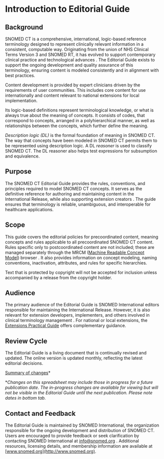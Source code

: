 # Introduction to Editorial Guide

## Background

SNOMED CT is a comprehensive, international, logic-based reference terminology designed to represent clinically relevant information in a consistent, computable way. Originating from the union of NHS Clinical Terms Version 3 and SNOMED RT, it has evolved to support contemporary clinical practice and technological advances . The Editorial Guide exists to support the ongoing development and quality assurance of this terminology, ensuring content is modeled consistently and in alignment with best practices.

Content development is provided by expert clinicians driven by the requirements of user communities. This includes core content for use internationally and content relevant to national extensions for local implementation.

Its logic-based definitions represent terminological knowledge, or what is always true about the meaning of concepts. It consists of codes, that correspond to concepts, arranged in a polyhierarchical manner, as well as relationships between the concepts, which further define the meaning.

_Description logic (DL)_ is the formal foundation of meaning in SNOMED CT. The way that concepts have been modeled in SNOMED CT permits them to be represented using description logic. A DL _reasoner_ is used to classify SNOMED CT. The DL reasoner also helps test expressions for subsumption and equivalence.

## Purpose

The SNOMED CT Editorial Guide provides the rules, conventions, and principles required to model SNOMED CT concepts. It serves as the definitive reference for authoring and maintaining content in the International Release, while also supporting extension creators . The guide ensures that terminology is reliable, unambiguous, and interoperable for healthcare applications.

## Scope

This guide covers the editorial policies for precoordinated content, meaning concepts and rules applicable to all precoordinated SNOMED CT content. Rules specific only to postcoordinated content are not included; these are managed separately through the MRCM ([Machine Readable Concept Model](https://browser.ihtsdotools.org/mrcm)) browser . It also provides information on concept modeling, naming conventions, inactivation, attributes, and rules for specific hierarchies.

Text that is protected by copyright will not be accepted for inclusion unless accompanied by a release from the copyright holder.

## Audience

The primary audience of the Editorial Guide is SNOMED International editors responsible for maintaining the International Release. However, it is also relevant for extension developers, implementers, and others involved in clinical terminology management . For national or local extensions, the [Extensions Practical Guide](https://app.gitbook.com/o/h8Z6qGxuQrzM9vbx5bPT/s/3RKZIWpWFT0ocCgNT16E/) offers complementary guidance.

## Review Cycle

The Editorial Guide is a living document that is continually revised and updated. The online version is updated monthly, reflecting the latest editorial decisions. &#x20;

[Summary of changes](https://docs.google.com/spreadsheets/d/1xHZNeNQwkCcUPaZGEl28GFGv_WMTHZoeHeAV5cSjOFU/)\*

\*_Changes on this spreadsheet may include those in progress for a future publication date.  The in-progress changes are available for viewing but will not be visible in the Editorial Guide until the next publication.  Please note dates in bottom tab._ &#x20;

## Contact and Feedback

The Editorial Guide is maintained by SNOMED International, the organization responsible for the ongoing development and distribution of SNOMED CT. Users are encouraged to provide feedback or seek clarification by contacting SNOMED International at [info@snomed.org](mailto:info@snomed.org) . Additional resources, licensing details, and membership information are available at [www.snomed.org](http://www.snomed.org).
